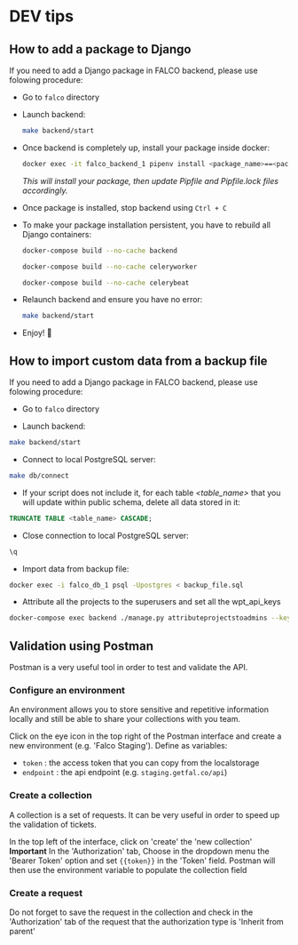 # DEV tips

## How to add a package to Django

If you need to add a Django package in FALCO backend, please use folowing procedure:

- Go to `falco` directory

- Launch backend:

  ```sh
  make backend/start
  ```

- Once backend is completely up, install your package inside docker:

  ```sh
  docker exec -it falco_backend_1 pipenv install <package_name>==<package_version>
  ```

  _This will install your package, then update Pipfile and Pipfile.lock files accordingly._

- Once package is installed, stop backend using `Ctrl + C`

- To make your package installation persistent, you have to rebuild all Django containers:

  ```sh
  docker-compose build --no-cache backend

  docker-compose build --no-cache celeryworker

  docker-compose build --no-cache celerybeat
  ```

- Relaunch backend and ensure you have no error:
  ```sh
  make backend/start
  ```
- Enjoy! 🎉

## How to import custom data from a backup file

If you need to add a Django package in FALCO backend, please use folowing procedure:

- Go to `falco` directory

- Launch backend:

```sh
make backend/start
```

- Connect to local PostgreSQL server:

```bash
make db/connect
```

- If your script does not include it, for each table _<table_name>_ that you will update within public schema, delete all data stored in it:

```sql
TRUNCATE TABLE <table_name> CASCADE;
```

- Close connection to local PostgreSQL server:

```sql
\q
```

- Import data from backup file:

```bash
docker exec -i falco_db_1 psql -Upostgres < backup_file.sql
```

- Attribute all the projects to the superusers and set all the wpt_api_keys

```bash
docker-compose exec backend ./manage.py attributeprojectstoadmins --key <your_key>
```

## Validation using Postman
Postman is a very useful tool in order to test and validate the API.

### Configure an environment
An environment allows you to store sensitive and repetitive information locally and still be able to share your collections with you team.

Click on the eye icon in the top right of the Postman interface and create a new environment (e.g. 'Falco Staging').
Define as variables:
- `token` : the access token that you can copy from the localstorage
- `endpoint` : the api endpoint (e.g. `staging.getfal.co/api`)

### Create a collection
A collection is a set of requests. It can be very useful in order to speed up the validation of tickets.

In the top left of the interface, click on 'create' the 'new collection'
**Important** In the 'Authorization' tab, Choose in the dropdown menu the 'Bearer Token' option and set `{{token}}` in the 'Token' field. Postman will then use the environment variable to populate the collection field

### Create a request
Do not forget to save the request in the collection and check in the 'Authorization' tab of the request that the authorization type is 'Inherit from parent'
